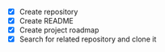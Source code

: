 - [x] Create repository
- [x] Create README
- [x] Create project roadmap
- [x] Search for related repository and clone it
